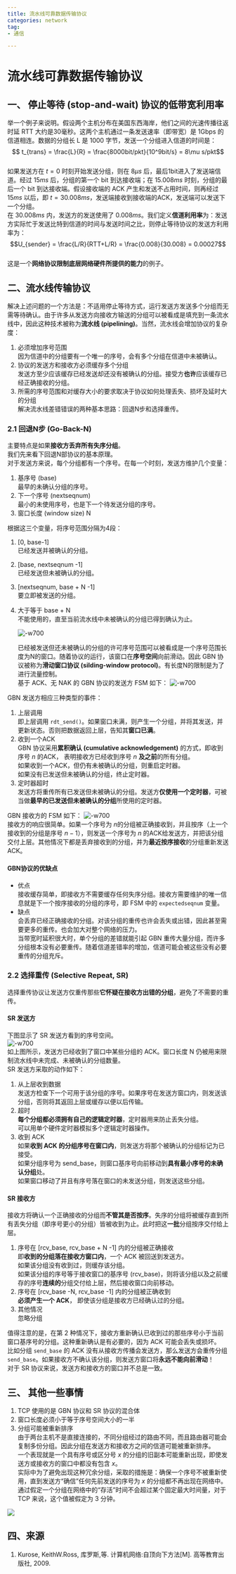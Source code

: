 ```yaml
---
title: 流水线可靠数据传输协议   
categories: network  
tag:    
- 通信

---
```

# 流水线可靠数据传输协议  
## 一、 停止等待 (stop-and-wait) 协议的低带宽利用率  
举一个例子来说明。假设两个主机分布在美国东西海岸，他们之间的光速传播往返时延 RTT 大约是30毫秒。这两个主机通过一条发送速率（即带宽）是 1Gbps 的信道相连。数据的分组长 L 是 1000 字节，发送一个分组进入信道的时间是：  
$$ t_{trans} = \frac{L}{R} = \frac{8000bit/pkt}{10^9bit/s} = 8\mu s/pkt$$    
如果发送方在 $t=0$ 时刻开始发送分组，则在 $8\mu s$ 后，最后1bit进入了发送端信道。经过 $15ms$ 后，分组的第一个 bit 到达接收端；在 $15.008ms$ 时刻，分组的最后一个 bit 到达接收端。假设接收端的 ACK 产生和发送不占用时间，则再经过 $15ms$ 以后，即 $t=30.008ms$，发送端接收到接收端的ACK，发送端可以发送下一个分组。  
在 $30.008ms$ 内，发送方的发送使用了 $0.008ms$。我们定义**信道利用率**为：发送方实际忙于发送比特到信道的时间与发送时间之比，则停止等待协议的发送方利用率为：  
$$U_{sender} = \frac{L/R}{RTT+L/R} = \frac{0.008}{30.008} = 0.00027$$    
这是一个**网络协议限制底层网络硬件所提供的能力**的例子。  
## 二、流水线传输协议  
解决上述问题的一个方法是：不适用停止等待方式，运行发送方发送多个分组而无需等待确认。由于许多从发送方向接收方输送的分组可以被看成是填充到一条流水线中，因此这种技术被称为**流水线 (pipelining)**。当然，流水线会增加协议的复杂度：  

1. 必须增加序号范围    
    因为信道中的分组要有一个唯一的序号，会有多个分组在信道中未被确认。
2. 协议的发送方和接收方必须缓存多个分组  
    发送方至少应该缓存已经发送却还没有被确认的分组。接受方**也许**应该缓存已经正确接收的分组。  
3. 所需的序号范围和对缓存大小的要求取决于协议如何处理丢失、损坏及延时大的分组  
    解决流水线差错错误的两种基本思路：回退N步和选择重传。  

### 2.1 回退N步 (Go-Back-N)  
主要特点是如果**接收方丢弃所有失序分组**。  
我们先来看下回退N部协议的基本原理。  
对于发送方来说，每个分组都有一个序号。在每一个时刻，发送方维护几个变量：  

1. 基序号 (base)    
    最早的未确认分组的序号。
2. 下一个序号 (nextseqnum)    
    最小的未使用序号，也是下一个待发送分组的序号。  
3. 窗口长度 (window size) N  

根据这三个变量，将序号范围分隔为4段：  

1. [0, base-1]    
    已经发送并被确认的分组。
2. [base, nextseqnum -1]    
    已经发送但未被确认的分组。
3. [nextseqnum, base + N -1]      
    要立即被发送的分组。
4. 大于等于 base + N  
    不能使用的，直至当前流水线中未被确认的分组已得到确认为止。  
    
    
    ![-w700](http://oda58fqub.bkt.clouddn.com/14947707648612.jpg)    
    
    已经被发送但还未被确认的分组的许可序号范围可以被看成是一个序号范围长度为N的窗口。随着协议的运行，该窗口在**序号空间**向前滑动。因此 GBN 协议被称为**滑动窗口协议 (silding-window protocol)**。有长度N的限制是为了进行流量控制。  
    基于 ACK、无 NAK 的 GBN 协议的发送方 FSM 如下：
    ![-w700](http://oda58fqub.bkt.clouddn.com/14947714873604.jpg)    
    
GBN 发送方相应三种类型的事件：  

1. 上层调用    
    即上层调用 `rdt_send()`。如果窗口未满，则产生一个分组，并将其发送，并更新状态。否则把数据返回上层，告知其**窗口已满**。
2. 收到一个ACK    
    GBN 协议采用**累积确认 (cumulative acknowledgement)** 的方式，即收到序号 $n$ 的ACK， 表明接收方已经收到序号 $n$ **及之前**的所有分组。    
    如果收到一个ACK，但仍有未被确认的分组，则重启定时器。  
    如果没有已发送但未被确认的分组，终止定时器。
3. 定时器超时  
    发送方将重传所有已发送但未被确认的分组。发送方**仅使用一个定时器**，可被当做**最早的已发送但未被确认的分组**所使用的定时器。  
    
GBN 接收方的 FSM 如下：
    ![-w700](http://oda58fqub.bkt.clouddn.com/14947720967420.jpg)      
接收方的响应很简单。如果一个序号为 $n$的分组被正确接收到，并且按序（上一个接收到的分组是序号 $n-1$），则发送一个序号为 $n$ 的ACK给发送方，并把该分组交付上层。其他情况下都是丢弃接收到的分组，并为**最近按序接收**的分组重新发送 ACK。  
#### GBN协议的优缺点  
- 优点  
接收缓存简单，即接收方不需要缓存任何失序分组。接收方需要维护的唯一信息就是下一个按序接收的分组的序号，即 FSM 中的 `expectedseqnum` 变量。  
- 缺点  
    会丢弃已经正确接收的分组。对该分组的重传也许会丢失或出错，因此甚至需要更多的重传。也会加大对整个网络的压力。  
    当带宽时延积很大时，单个分组的差错就能引起 GBN 重传大量分组，而许多分组根本没有必要重传。随着信道差错率的增加，信道可能会被这些没有必要重传的分组充斥。
    
### 2.2 选择重传 (Selective Repeat, SR)  
选择重传协议让发送方仅重传那些**它怀疑在接收方出错的分组**，避免了不需要的重传。  
#### SR 发送方
下图显示了 SR 发送方看到的序号空间。  
![-w700](http://oda58fqub.bkt.clouddn.com/14947729881854.jpg)   
如上图所示，发送方已经收到了窗口中某些分组的 ACK。窗口长度 N 仍被用来限制流水线中未完成、未被确认的分组数量。  
SR 发送方采取的动作如下：  

1.  从上层收到数据    
    发送方检查下一个可用于该分组的序号。如果序号在发送方窗口内，则发送该分组，否则将其返回上层或缓存以便以后传输。
2. 超时    
    **每个分组都必须拥有自己的逻辑定时器**，定时器用来防止丢失分组。  
    可以用单个硬件定时器模拟多个逻辑定时器操作。
3. 收到 ACK  
    如果**收到 ACK 的分组序号在窗口内**，则发送方将那个被确认的分组标记为已接受。  
    如果分组序号为 send_base，则窗口基序号向前移动到**具有最小序号的未确认分组**处。  
    如果窗口移动了并且有序号落在窗口的未发送分组，则发送这些分组。

#### SR 接收方  
接收方将确认一个正确接收的分组而**不管其是否按序**。失序的分组将被缓存直到所有丢失分组（即序号更小的分组）皆被收到为止。此时把这**一批**分组按序交付给上层。  

1. 序号在 [rcv_base, rcv_base + N -1] 内的分组被正确接收  
    即**收到的分组落在接收方窗口内**，一个 ACK 被回送到发送方。  
    如果该分组没有收到过，则缓存该分组。  
    如果该分组的序号等于接收窗口的基序号 (rcv_base)，则将该分组以及之前缓存的序号**连续的**分组交付给上层，然后接收窗口向前移动。
2. 序号在 [rcv_base -N, rcv_base -1] 内的分组被正确收到    
    **必须产生一个 ACK**， 即使该分组是接收方已经确认过的分组。
3. 其他情况  
    忽略分组

值得注意的是，在第 2 种情况下，接收方重新确认已收到过的那些序号小于当前窗口基序号的分组。这种重新确认是有必要的，因为 ACK 可能会丢失或损坏。  
比如分组 `send_base` 的 ACK 没有从接收方传播会发送方，那么发送方会重传分组 `send_base`。如果接收方不确认该分组，则发送方窗口将**永远不能向前滑动**！  
对于 SR 协议来说，发送方和接收方的窗口并不总是一致。  

## 三、 其他一些事情
1. TCP 使用的是 GBN 协议和 SR 协议的混合体  
1. 窗口长度必须小于等于序号空间大小的一半  
2. 分组可能被重新排序    
    由于两台主机不是直接连接的，不同分组经过的路由不同，而且路由器可能会复制多份分组。因此分组在发送方和接收方之间的信道可能被重新排序。  
    一个表现就是一个具有序号或区分号 $x$ 的分组的旧副本可能重新出现，即使发送方或接收方的窗口中都没有包含 $x$。  
    实际中为了避免出现这种冗余分组，采取的措施是：确保一个序号不被重新使用，直到发送方“确信”任何先前发送的序号为 $x$ 的分组都不再出现在网络中。通过假定一个分组在网络中的“存活”时间不会超过某个固定最大时间量，对于 TCP 来说，这个值被假定为 3 分钟。

![](http://oda58fqub.bkt.clouddn.com/14947578213590.jpg)  

## 四、来源  
1.  Kurose, KeithW.Ross, 库罗斯,等. 计算机网络:自顶向下方法[M]. 高等教育出版社, 2009.








